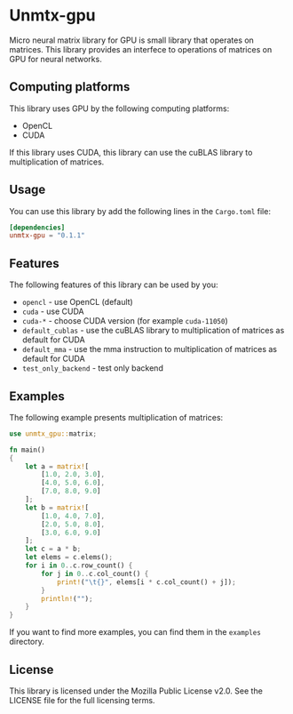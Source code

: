 # Unmtx-gpu

Micro neural matrix library for GPU is small library that operates on matrices. This library provides
an interfece to operations of matrices on GPU for neural networks.

## Computing platforms

This library uses GPU by the following computing platforms:

- OpenCL
- CUDA

If this library uses CUDA, this library can use the cuBLAS library to multiplication of matrices.

## Usage

You can use this library by add the following lines in the `Cargo.toml` file:

```toml
[dependencies]
unmtx-gpu = "0.1.1"
```

## Features

The following features of this library can be used by you:

- `opencl` - use OpenCL (default)
- `cuda` - use CUDA
- `cuda-*` - choose CUDA version (for example `cuda-11050`)
- `default_cublas` - use the cuBLAS library to multiplication of matrices as default for CUDA
- `default_mma` - use the mma instruction to multiplication of matrices as default for CUDA
- `test_only_backend` - test only backend

## Examples

The following example presents multiplication of matrices:

```rust
use unmtx_gpu::matrix;

fn main()
{
    let a = matrix![
        [1.0, 2.0, 3.0],
        [4.0, 5.0, 6.0],
        [7.0, 8.0, 9.0]
    ];
    let b = matrix![
        [1.0, 4.0, 7.0],
        [2.0, 5.0, 8.0],
        [3.0, 6.0, 9.0]
    ];
    let c = a * b;
    let elems = c.elems();
    for i in 0..c.row_count() {
        for j in 0..c.col_count() {
            print!("\t{}", elems[i * c.col_count() + j]);
        }
        println!("");
    }
}
```

If you want to find more examples, you can find them in the `examples` directory.

## License

This library is licensed under the Mozilla Public License v2.0. See the LICENSE file for the full
licensing terms.
